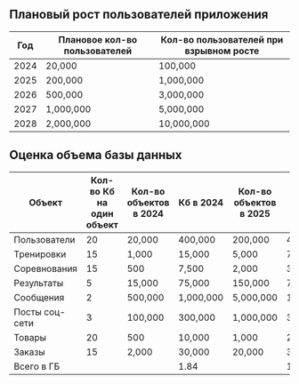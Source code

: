 ## Плановый рост пользователей приложения

| Год  | Плановое кол-во пользователей | Кол-во пользователей при взрывном росте |
|------|-------------------------------|-----------------------------------------|
| 2024 | 20,000                        | 100,000                                 |
| 2025 | 200,000                       | 1,000,000                               |
| 2026 | 500,000                       | 3,000,000                               |
| 2027 | 1,000,000                     | 5,000,000                               |
| 2028 | 2,000,000                     | 10,000,000                              |


## Оценка объема базы данных

| Объект         | Кол-во Кб на один объект | Кол-во объектов в 2024 | Кб в 2024 | Кол-во объектов в 2025 | Кб в 2025  | Кол-во объектов в 2026 | Кб в 2026  | Кол-во объектов в 2027 | Кб в 2027  | Кол-во объектов в 2028 | Кб в 2028   | Всего за 5 лет, Гб |
|----------------|--------------------------|------------------------|-----------|------------------------|------------|------------------------|------------|------------------------|------------|------------------------|-------------|--------------------|
| Пользователи   | 20                       | 20,000                 | 400,000   | 200,000                | 4,000,000  | 500,000                | 10,000,000 | 1,000,000              | 20,000,000 | 2,000,000              | 40,000,000  | 74.40              |
| Тренировки     | 15                       | 1,000                  | 15,000    | 5,000                  | 75,000     | 20,000                 | 300,000    | 40,000                 | 600,000    | 75,000                 | 1,125,000   | 2.12               |
| Соревнования   | 15                       | 500                    | 7,500     | 2,000                  | 30,000     | 10,000                 | 150,000    | 20,000                 | 300,000    | 50,000                 | 750,000     | 1.24               |
| Результаты     | 5                        | 15,000                 | 75,000    | 150,000                | 750,000    | 400,000                | 2,000,000  | 700,000                | 3,500,000  | 900,000                | 4,500,000   | 10.83              |
| Сообщения      | 2                        | 500,000                | 1,000,000 | 5,000,000              | 10,000,000 | 12,500,000             | 25,000,000 | 25,000,000             | 50,000,000 | 50,000,000             | 100,000,000 | 186.00             |
| Посты соц-сети | 3                        | 100,000                | 300,000   | 1,000,000              | 3,000,000  | 2,500,000              | 7,500,000  | 5,000,000              | 15,000,000 | 10,000,000             | 30,000,000  | 55.80              |
| Товары         | 20                       | 500                    | 10,000    | 1,000                  | 20,000     | 2,000                  | 40,000     | 4,000                  | 80,000     | 6,000                  | 120,000     | 0.27               |
| Заказы         | 15                       | 2,000                  | 30,000    | 20,000                 | 300,000    | 50,000                 | 750,000    | 100,000                | 1,500,000  | 200,000                | 3,000,000   | 5.58               |
| Всего в ГБ     |                          |                        | 1.84      |                        | 18.18      |                        | 45.74      |                        | 90.98      |                        | 179.50      | 336.23             |
